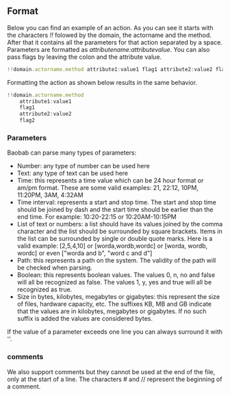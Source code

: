 ## Format

Below you can find an example of an action. As you can see it starts with the characters *!!* folowed by the domain, the actorname and the method. After that it contains all the parameters for that action separated by a space. Parameters are formatted as *attributename:attributevalue*. You can also pass flags by leaving the colon and the attribute value.

```js
!!domain.actorname.method attribute1:value1 flag1 attribute2:value2 flag2
```

Formatting the action as shown below results in the same behavior.
```js
!!domain.actorname.method
    attribute1:value1
    flag1
    attribute2:value2
    flag2
```

### Parameters

Baobab can parse many types of parameters:

- Number: any type of number can be used here
- Text: any type of text can be used here
- Time: this represents a time value which can be 24 hour format or am/pm format. These are some valid examples: 21, 22:12, 10PM, 11:20PM, 3AM, 4:32AM
- Time interval: represents a start and stop time. The start and stop time should be joined by dash and the start time should be earlier than the end time. For example: 10:20-22:15 or 10:20AM-10:15PM
- List of text or numbers: a list should have its values joined by the comma character and the list should be surrounded by square brackets. Items in the list can be surrounded by single or double quote marks. Here is a valid example: [2,5,4,10] or [worda,wordb,wordc] or [worda, wordb, wordc] or even ["worda and b", "word c and d"]
- Path: this represents a path on the system. The validity of the path will be checked when parsing.
- Boolean: this represents boolean values. The values 0, n, no and false will all be recognized as false. The values 1, y, yes and true will all be recognized as true.
- Size in bytes, kilobytes, megabytes or gigabytes: this represent the size of files, hardware capacity, etc. The suffixes KB, MB and GB indicate that the values are in kilobytes, megabytes or gigabytes. If no such suffix is added the values are considered bytes.

If the value of a parameter exceeds one line you can always surround it with ''.

### comments

We also support comments but they cannot be used at the end of the file, only at the start of a line. The characters # and // represent the beginning of a comment. 
